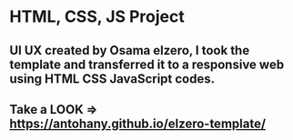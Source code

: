 # HTML, CSS, JS Project 
## UI UX created by Osama elzero, I took the template and transferred it to a responsive web using HTML CSS JavaScript codes.
## Take a LOOK => https://antohany.github.io/elzero-template/
